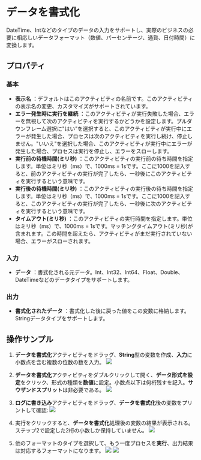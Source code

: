 # データを書式化

DateTime、Intなどのタイプのデータの入力をサポートし、実際のビジネスの必要に相応しいデータフォーマット（数値、パーセンテージ、通貨、日付時間）に変換します。

## プロパティ

### 基本

- **表示名** ：デフォルトはこのアクティビティの名前です。このアクティビティの表示名の変更、カスタマイズがサポートされています。
- **エラー発生時に実行を継続** ：このアクティビティが実行失敗した場合、エラーを無視して次のアクティビティを実行するかどうかを設定します。プルダウンフレーム選択に"はい"を選択すると、このアクティビティが実行中にエラーが発生した場合、プロセスは次のアクティビティを実行し続け、停止しません。"いいえ"を選択した場合、このアクティビティが実行中にエラーが発生した場合、プロセスは実行を停止し、エラーをスローします。
- **実行前の待機時間(ミリ秒)** ：このアクティビティの実行前の待ち時間を指定します。単位はミリ秒（ms）で、1000ms = 1sです。ここに1000を記入すると、前のアクティビティの実行が完了したら、一秒後にこのアクティビティを実行するという意味です。
- **実行後の待機時間(ミリ秒)** ：このアクティビティの実行後の待ち時間を指定します。単位はミリ秒（ms）で、1000ms = 1sです。ここに1000を記入すると、このアクティビティの実行が完了したら、一秒後に次のアクティビティを実行するという意味です。
- **タイムアウト(ミリ秒)** ：このアクティビティの実行時間を指定します。単位はミリ秒（ms）で、1000ms = 1sです。マッチングタイムアウト(ミリ秒)が含まれます。この時間を超えたら、アクティビティがまだ実行されていない場合、エラーがスローされます。


### 入力

- **データ** ：書式化される元データ。Int、Int32、Int64、Float、Double、DateTimeなどのデータタイプをサポートします。

### 出力

- **書式化されたデータ** ：書式化した後に戻った値をこの変数に格納します。Stringデータタイプをサポートします。

## 操作サンプル

1. **データを書式化**アクティビティをドラッグ、**String**型の変数を作成、**入力**に小数点を含む複数の位数の数を入力。
   ![](https://docimages.blob.core.chinacloudapi.cn/images/Activities/FormatData1.png)

2. **データを書式化**アクティビティをダブルクリックして開く、**データ形式を設定**をクリック、形式の種類を**数値**に設定。小数点以下は何桁残すを記入。**サウザンドスプリット**は非必要である。
	![](https://docimages.blob.core.chinacloudapi.cn/images/Activities/FormatData2.png)

3. **ログに書き込み**アクティビティをドラッグ、**データを書式化**後の変数をプリントして確認:
	![](https://docimages.blob.core.chinacloudapi.cn/images/Activities/FormatData3.png)

4. 実行をクリックすると、**データを書式化**処理後の変数の結果が表示される。ステップ2で設定した2桁の小数しか保持していません。
   ![](https://docimages.blob.core.chinacloudapi.cn/images/Activities/FormatData4.png)

5. 他のフォーマットのタイプを選択して、もう一度プロセスを**実行**、出力結果は対応するフォーマットになります。
	![](https://docimages.blob.core.chinacloudapi.cn/images/Activities/FormatData5.png)
	![](https://docimages.blob.core.chinacloudapi.cn/images/Activities/FormatData6.png)

